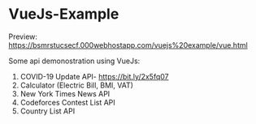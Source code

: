 # VueJs-Example
Preview: https://bsmrstucsecf.000webhostapp.com/vuejs%20example/vue.html

Some api demonostration using VueJs:

 1. COVID-19 Update API- https://bit.ly/2x5fq07
 2. Calculator (Electric Bill, BMI, VAT)
 3. New York Times News API
 4. Codeforces Contest List API
 5. Country List API
